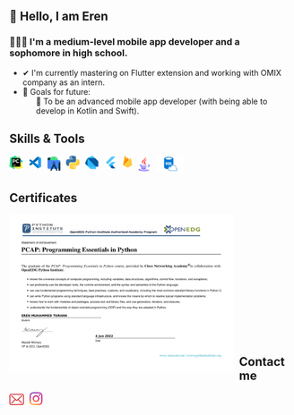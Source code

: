 ## 👋 Hello, I am Eren

### 👨🏻‍🎓 I'm a medium-level mobile app developer and a sophomore in high school.

- ✔ I'm currently mastering on Flutter extension and working with OMIX company as an intern.
- 🎯 Goals for future:<br>
    <ul> 
    📌 To be an advanced mobile app developer (with being able to develop in Kotlin and Swift).<br> 
    </ul>

## Skills & Tools

[<img align="left" alt="PyCharm" width="24px" src="./ernkedy reposu/img/pycharm.png" style="padding-right:10px;"/>][pycharm_route]
[<img align="left" alt="Visual Studio Code" width="24px" src="./ernkedy reposu/img/vscode.png" style="padding-right:10px;"/>][vscode_route]
[<img align="left" alt="Android Studio" width="23px" src="./ernkedy reposu/img/android-studio.png" style="padding-right:10px;"/>][androidstudio_route]
[<img align="left" alt="Python" width="24px" src="./ernkedy reposu/img/python.png" style="padding-right:10px;"/>][python_route]
[<img align="left" alt="Dart" width="24px" src="./ernkedy reposu/img/dart.png" style="padding-right:10px;"/>][dart_route]
[<img align="left" alt="Flutter" width="24px" src="./ernkedy reposu/img/flutter.png" style="padding-right:10px;"/>][flutter_route]
[<img align="left" alt="Firebase" width="16px" src="./ernkedy reposu/img/firebase.png" style="padding-right:10px;"/>][firebase_route]
[<img align="left" alt="Java" width="24px" src="./ernkedy reposu/img/java.png" style="padding-right:10px;"/>][java_route]
[<img align="left" alt="MySQL" width="50px" src="./ernkedy reposu/img/sql_logo.png" style="padding-right:10px;"/>][mysql_route]
<br>
<br>

## Certificates
<img align="left" alt="Python Certificate" width="400px" src="./ernkedy reposu/img/py-certificate-2022.jpg" style="padding-right:10px;"/>
<br>
<br>
<br>
<br>
<br>
<br>
<br>
<br>
<br>
<br>
<br>
<br>
<br>


## Contact me
[<img align="left" alt="Mail" width="26px" src="./ernkedy reposu/img/mail.png" style="padding-right:10px;"/>][mail]
[<img align="left" alt="Instagram" width="23px" src="./ernkedy reposu/img/instagram.png" style="padding-right:10px;"/>][instagram]
<br>

[python_route]: https://www.w3schools.com/python/
[dart_route]: https://www.tutorialspoint.com/dart_programming/index.htm
[flutter_route]: https://x-wei.github.io/flutter_catalog/#/
[rust_route]: https://www.tutorialspoint.com/rust/index.htm
[flutter_route]: https://github.com/ernkedy/itu_mtal_mesajlasma
[java_route]: https://www.java.com/tr/
[vscode_route]: https://code.visualstudio.com/
[androidstudio_route]: https://developer.android.com/studio
[mail]: erendevelop@gmail.com
[instagram]: https://www.instagram.com/erenmturhan/
[pycharm_route]: https://www.jetbrains.com/pycharm/
[firebase_route]: https://firebase.google.com/
[mysql_route]: https://www.mysql.com/
